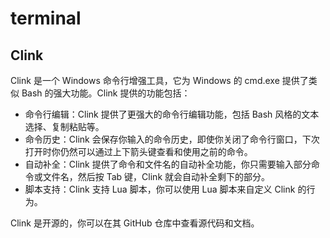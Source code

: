 # terminal

## Clink

Clink 是一个 Windows 命令行增强工具，它为 Windows 的 cmd.exe 提供了类似 Bash 的强大功能。Clink 提供的功能包括：

- 命令行编辑：Clink 提供了更强大的命令行编辑功能，包括 Bash 风格的文本选择、复制粘贴等。
- 命令历史：Clink 会保存你输入的命令历史，即使你关闭了命令行窗口，下次打开时你仍然可以通过上下箭头键查看和使用之前的命令。
- 自动补全：Clink 提供了命令和文件名的自动补全功能，你只需要输入部分命令或文件名，然后按 Tab 键，Clink 就会自动补全剩下的部分。
- 脚本支持：Clink 支持 Lua 脚本，你可以使用 Lua 脚本来自定义 Clink 的行为。

Clink 是开源的，你可以在其 GitHub 仓库中查看源代码和文档。
